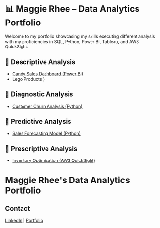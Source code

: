 # 📊 Maggie Rhee – Data Analytics Portfolio  

Welcome to my portfolio showcasing my skills executing different analysis with my proficiencies in SQL, Python, Power BI, Tableau, and AWS QuickSight. 

## 🔹 Descriptive Analysis  
- [Candy Sales Dashboard (Power BI)](PowerBI/CandySalesReport.md)
- Lego Products
 )  

## 🔹 Diagnostic Analysis  
- [Customer Churn Analysis (Python)](Python/ChurnAnalysis.md)  

## 🔹 Predictive Analysis  
- [Sales Forecasting Model (Python)](Python/SalesForecast.md)  

## 🔹 Prescriptive Analysis  
- [Inventory Optimization (AWS QuickSight)](QuickSight/InventoryOptimization.md)  

# Maggie Rhee's Data Analytics Portfolio


## Contact
[LinkedIn](https://linkedin.com/in/maggierhee212) | [Portfolio](https://github.com/uptownkat/Maggie-Portfolio)
 
